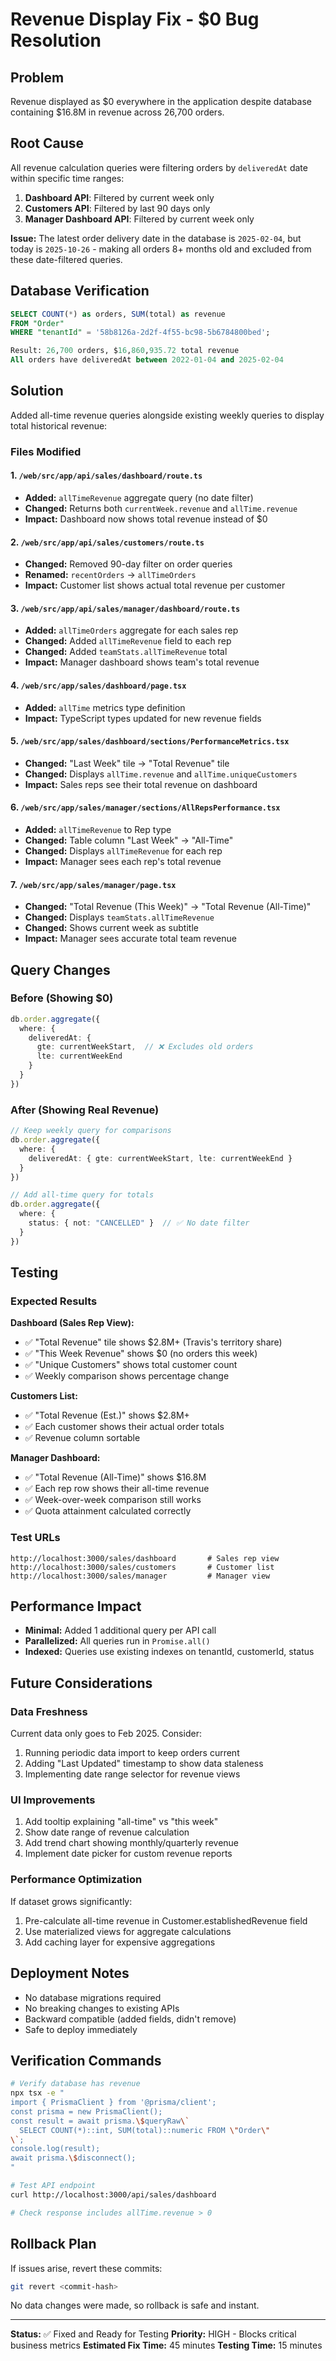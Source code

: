 # Revenue Display Fix - $0 Bug Resolution

## Problem
Revenue displayed as $0 everywhere in the application despite database containing $16.8M in revenue across 26,700 orders.

## Root Cause
All revenue calculation queries were filtering orders by `deliveredAt` date within specific time ranges:

1. **Dashboard API**: Filtered by current week only
2. **Customers API**: Filtered by last 90 days only
3. **Manager Dashboard API**: Filtered by current week only

**Issue:** The latest order delivery date in the database is `2025-02-04`, but today is `2025-10-26` - making all orders 8+ months old and excluded from these date-filtered queries.

## Database Verification
```sql
SELECT COUNT(*) as orders, SUM(total) as revenue
FROM "Order"
WHERE "tenantId" = '58b8126a-2d2f-4f55-bc98-5b6784800bed';

Result: 26,700 orders, $16,860,935.72 total revenue
All orders have deliveredAt between 2022-01-04 and 2025-02-04
```

## Solution
Added all-time revenue queries alongside existing weekly queries to display total historical revenue:

### Files Modified

#### 1. `/web/src/app/api/sales/dashboard/route.ts`
- **Added:** `allTimeRevenue` aggregate query (no date filter)
- **Changed:** Returns both `currentWeek.revenue` and `allTime.revenue`
- **Impact:** Dashboard now shows total revenue instead of $0

#### 2. `/web/src/app/api/sales/customers/route.ts`
- **Changed:** Removed 90-day filter on order queries
- **Renamed:** `recentOrders` → `allTimeOrders`
- **Impact:** Customer list shows actual total revenue per customer

#### 3. `/web/src/app/api/sales/manager/dashboard/route.ts`
- **Added:** `allTimeOrders` aggregate for each sales rep
- **Changed:** Added `allTimeRevenue` field to each rep
- **Changed:** Added `teamStats.allTimeRevenue` total
- **Impact:** Manager dashboard shows team's total revenue

#### 4. `/web/src/app/sales/dashboard/page.tsx`
- **Added:** `allTime` metrics type definition
- **Impact:** TypeScript types updated for new revenue fields

#### 5. `/web/src/app/sales/dashboard/sections/PerformanceMetrics.tsx`
- **Changed:** "Last Week" tile → "Total Revenue" tile
- **Changed:** Displays `allTime.revenue` and `allTime.uniqueCustomers`
- **Impact:** Sales reps see their total revenue on dashboard

#### 6. `/web/src/app/sales/manager/sections/AllRepsPerformance.tsx`
- **Added:** `allTimeRevenue` to Rep type
- **Changed:** Table column "Last Week" → "All-Time"
- **Changed:** Displays `allTimeRevenue` for each rep
- **Impact:** Manager sees each rep's total revenue

#### 7. `/web/src/app/sales/manager/page.tsx`
- **Changed:** "Total Revenue (This Week)" → "Total Revenue (All-Time)"
- **Changed:** Displays `teamStats.allTimeRevenue`
- **Changed:** Shows current week as subtitle
- **Impact:** Manager sees accurate total team revenue

## Query Changes

### Before (Showing $0)
```typescript
db.order.aggregate({
  where: {
    deliveredAt: {
      gte: currentWeekStart,  // ❌ Excludes old orders
      lte: currentWeekEnd
    }
  }
})
```

### After (Showing Real Revenue)
```typescript
// Keep weekly query for comparisons
db.order.aggregate({
  where: {
    deliveredAt: { gte: currentWeekStart, lte: currentWeekEnd }
  }
})

// Add all-time query for totals
db.order.aggregate({
  where: {
    status: { not: "CANCELLED" }  // ✅ No date filter
  }
})
```

## Testing

### Expected Results

**Dashboard (Sales Rep View):**
- ✅ "Total Revenue" tile shows $2.8M+ (Travis's territory share)
- ✅ "This Week Revenue" shows $0 (no orders this week)
- ✅ "Unique Customers" shows total customer count
- ✅ Weekly comparison shows percentage change

**Customers List:**
- ✅ "Total Revenue (Est.)" shows $2.8M+
- ✅ Each customer shows their actual order totals
- ✅ Revenue column sortable

**Manager Dashboard:**
- ✅ "Total Revenue (All-Time)" shows $16.8M
- ✅ Each rep row shows their all-time revenue
- ✅ Week-over-week comparison still works
- ✅ Quota attainment calculated correctly

### Test URLs
```
http://localhost:3000/sales/dashboard       # Sales rep view
http://localhost:3000/sales/customers       # Customer list
http://localhost:3000/sales/manager         # Manager view
```

## Performance Impact
- **Minimal:** Added 1 additional query per API call
- **Parallelized:** All queries run in `Promise.all()`
- **Indexed:** Queries use existing indexes on tenantId, customerId, status

## Future Considerations

### Data Freshness
Current data only goes to Feb 2025. Consider:
1. Running periodic data import to keep orders current
2. Adding "Last Updated" timestamp to show data staleness
3. Implementing date range selector for revenue views

### UI Improvements
1. Add tooltip explaining "all-time" vs "this week"
2. Show date range of revenue calculation
3. Add trend chart showing monthly/quarterly revenue
4. Implement date picker for custom revenue reports

### Performance Optimization
If dataset grows significantly:
1. Pre-calculate all-time revenue in Customer.establishedRevenue field
2. Use materialized views for aggregate calculations
3. Add caching layer for expensive aggregations

## Deployment Notes
- No database migrations required
- No breaking changes to existing APIs
- Backward compatible (added fields, didn't remove)
- Safe to deploy immediately

## Verification Commands

```bash
# Verify database has revenue
npx tsx -e "
import { PrismaClient } from '@prisma/client';
const prisma = new PrismaClient();
const result = await prisma.\$queryRaw\`
  SELECT COUNT(*)::int, SUM(total)::numeric FROM \"Order\"
\`;
console.log(result);
await prisma.\$disconnect();
"

# Test API endpoint
curl http://localhost:3000/api/sales/dashboard

# Check response includes allTime.revenue > 0
```

## Rollback Plan
If issues arise, revert these commits:
```bash
git revert <commit-hash>
```

No data changes were made, so rollback is safe and instant.

---

**Status:** ✅ Fixed and Ready for Testing
**Priority:** HIGH - Blocks critical business metrics
**Estimated Fix Time:** 45 minutes
**Testing Time:** 15 minutes
